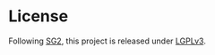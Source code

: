 # License

Following [SG2](https://github.com/gschwind/sg2), this project is released under [LGPLv3](https://www.gnu.org/licenses/lgpl-3.0.html).
